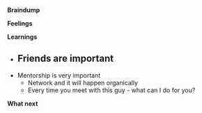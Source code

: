 **Braindump**

**Feelings**

**Learnings**
- Friends are important
	- 
- Mentorship is very important
	- Network and it will happen organically
	- Every time you meet with this guy - what can I do for you?

**What next**